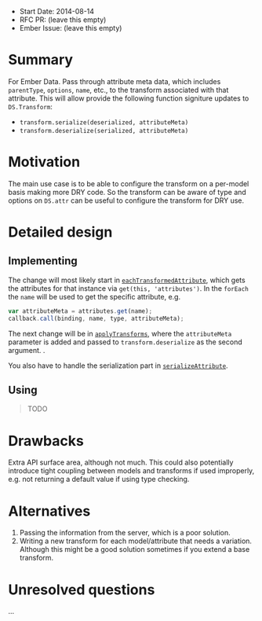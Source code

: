 - Start Date: 2014-08-14
- RFC PR: (leave this empty)
- Ember Issue: (leave this empty)

# Summary

For Ember Data. Pass through attribute meta data, which includes `parentType`, `options`, `name`, etc.,
to the transform associated with that attribute. This will allow provide the following function signiture updates to `DS.Transform`: 

* `transform.serialize(deserialized, attributeMeta)`
* `transform.deserialize(serialized, attributeMeta)`

# Motivation

The main use case is to be able to configure the transform
on a per-model basis making more DRY code. So the transform can be aware of type and options on `DS.attr` can
be useful to configure the transform for DRY use.

# Detailed design

## Implementing

The change will most likely start in [`eachTransformedAttribute`][1], which gets the attributes for that instance via `get(this, 'attributes')`. In the `forEach` the `name` will be used to get the specific attribute, e.g.

```js
var attributeMeta = attributes.get(name);
callback.call(binding, name, type, attributeMeta);
```

The next change will be in [`applyTransforms`][2], where the `attributeMeta` parameter is added and passed to `transform.deserialize` as the second argument. .

You also have to handle the serialization part in [`serializeAttribute`][3].

## Using

> TODO

# Drawbacks

Extra API surface area, although not much. This could also potentially introduce tight coupling between models and transforms if used improperly, e.g. not returning a default value if using type checking.

# Alternatives

1. Passing the information from the server, which is a poor solution.
2. Writing a new transform for each model/attribute that needs a variation. Although this might be a good solution sometimes if you extend a base transform.

# Unresolved questions

...



[1]: https://github.com/emberjs/data/blob/master/packages/ember-data/lib/system/model/attributes.js#L193
[2]: https://github.com/emberjs/data/blob/master/packages/ember-data/lib/serializers/json_serializer.js#L117
[3]: https://github.com/emberjs/data/blob/master/packages/ember-data/lib/serializers/json_serializer.js#L528
